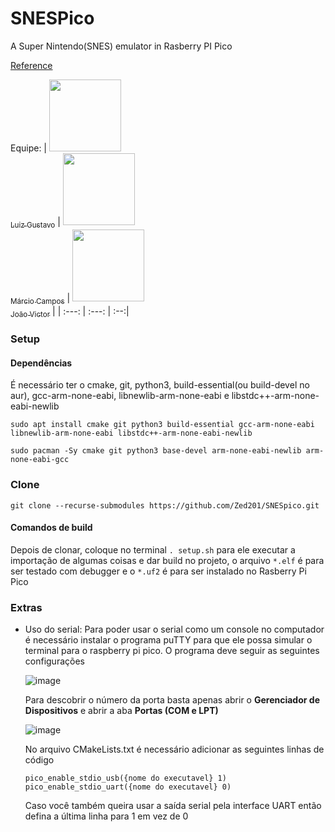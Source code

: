 # SNESPico

A Super Nintendo(SNES) emulator in Rasberry PI Pico

[Reference](https://wiki.superfamicom.org/65816-reference)


Equipe:
| [<img src="https://avatars.githubusercontent.com/u/96800329?v=4" width=115><br><sub>Luiz Gustavo</sub>](https://github.com/Zed201) |  [<img src="https://avatars.githubusercontent.com/u/123107373?v=4" width=115><br><sub>Márcio Campos</sub>](https://github.com/MAACJR032)  | [<img src="https://avatars.githubusercontent.com/u/98539736?v=4" width=115><br><sub>João Victor</sub>](https://github.com/jambis-prg) |
| :---: | :---: | :--:|


### Setup
#### Dependências
É necessário ter o cmake, git, python3, build-essential(ou build-devel no aur), gcc-arm-none-eabi, libnewlib-arm-none-eabi e libstdc++-arm-none-eabi-newlib
```
sudo apt install cmake git python3 build-essential gcc-arm-none-eabi libnewlib-arm-none-eabi libstdc++-arm-none-eabi-newlib
```

```
sudo pacman -Sy cmake git python3 base-devel arm-none-eabi-newlib arm-none-eabi-gcc
```

### Clone
```
git clone --recurse-submodules https://github.com/Zed201/SNESpico.git
```

#### Comandos de build
Depois de clonar, coloque no terminal `. setup.sh` para ele executar a importação de algumas coisas e dar build no projeto, o arquivo `*.elf` é para ser testado com debugger e o `*.uf2` é para ser instalado no Rasberry Pi Pico

### Extras
- Uso do serial: Para poder usar o serial como um console no computador é necessário instalar o programa puTTY para que ele possa simular o terminal para o raspberry pi pico. O programa deve seguir as seguintes configurações
  
  ![image](https://github.com/user-attachments/assets/5274ac69-c26f-44b3-91ff-340a5a579c71)

  Para descobrir o número da porta basta apenas abrir o **Gerenciador de Dispositivos** e abrir a aba **Portas (COM e LPT)**
  
  ![image](https://github.com/user-attachments/assets/e9a5f109-c928-4c38-81aa-dc4bbd121f77)

  No arquivo CMakeLists.txt é necessário adicionar as seguintes linhas de código
  ```
  pico_enable_stdio_usb({nome do executavel} 1)
  pico_enable_stdio_uart({nome do executavel} 0)
  ```
  Caso você também queira usar a saída serial pela interface UART então defina a última linha para 1 em vez de 0


